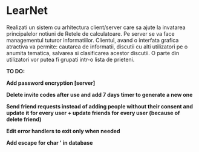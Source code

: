# LearNet

Realizati un sistem cu arhitectura client/server care sa ajute la invatarea principalelor notiuni de Retele de calculatoare. Pe server se va face managementul tuturor informatiilor. Clientul, avand o interfata grafica atractiva va permite: cautarea de informatii, discutii cu alti utilizatori pe o anumita tematica, salvarea si clasificarea acestor discutii. O parte din utilizatori vor putea fi grupati intr-o lista de prieteni.

**TO DO:**

**Add password encryption \[server\]**

**Delete invite codes after use and add 7 days timer to generate a new one**

**Send friend requests instead of adding people without their consent and update it for every user + update friends for every user (because of delete friend)**

**Edit error handlers to exit only when needed** 

**Add escape for char ' in database**
